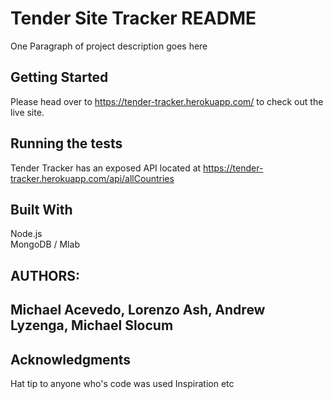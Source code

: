 # Tender Site Tracker README

One Paragraph of project description goes here

## Getting Started
Please head over to https://tender-tracker.herokuapp.com/ to check out the live site.

## Running the tests
Tender Tracker has an exposed API located at https://tender-tracker.herokuapp.com/api/allCountries


## Built With
Node.js  
MongoDB / Mlab

## AUTHORS:
## Michael Acevedo, Lorenzo Ash, Andrew Lyzenga, Michael Slocum

## Acknowledgments
Hat tip to anyone who's code was used
Inspiration
etc